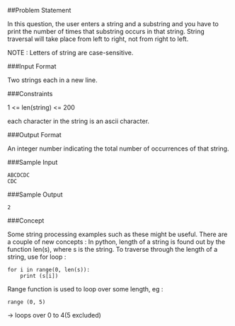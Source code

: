 ##Problem Statement

In this question, the user enters a string and a substring and you have to print the number of times that substring occurs in that string. String traversal will take place from left to right, not from right to left.

NOTE : Letters of string are case-sensitive.

###Input Format

Two strings each in a new line.

###Constraints

1 <= len(string) <= 200 

each character in the string is an ascii character.

###Output Format

An integer number indicating the total number of occurrences of that string.

###Sample Input

    ABCDCDC
    CDC

###Sample Output



    2
###Concept

Some string processing examples such as these might be useful. 
There are a couple of new concepts : 
In python, length of a string is found out by the function len(s), where s is the string. 
To traverse through the length of a string, use for loop :

    for i in range(0, len(s)):
    	print (s[i])

Range function is used to loop over some length, eg :


    range (0, 5)

-> loops over 0 to 4(5 excluded)
